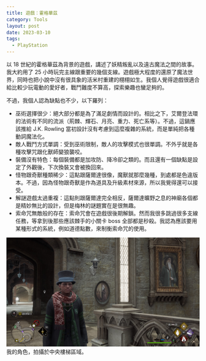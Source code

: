 ```yaml
---
title: 遊戲：霍格華茲
category: Tools
layout: post
date: 2023-03-10
tags:
  - PlayStation
---
```


以 18 世紀的霍格華茲為背景的遊戲，講述了妖精叛亂以及遠古魔法之間的故事。我大約用了 25 小時玩完主線跟重要的幾個支線。遊戲極大程度的還原了魔法世界，同時也把小說中沒有很具象的活米村重建的栩栩如生。我個人覺得遊戲很適合給比較少玩電動的愛好者，戰鬥難度不算高，探索樂趣也蠻足夠的。

不過，我個人認為缺點也不少，以下羅列：

- 巫術選擇很少：絕大部分都是為了滿足劇情而設計的。相比之下，艾爾登法環的法術有不同的流派（荊棘、輝石、月亮、重力、死亡系等）。不過，這鍋應該推給 J.K. Rowling 當初設計沒有考慮到這麼複雜的系統，而是單純把各種動詞魔法化。
- 敵人戰鬥方式單調：受到巫術限制，敵人的攻擊模式也很單調。不外乎就是各種攻擊咒跟化獸師變狼襲咬。
- 裝備沒有特色：每個裝備都是加攻防、降冷卻之類的。而且還有一個缺點是設定了外觀後，下次換裝又會被換回來。
- 怪物跟奇獸種類稀少：這點跟薩爾達很像，魔獸就那麼幾種，到處都是色違版本。不過，因為怪物跟奇獸是作為道具及升級素材來源，所以我覺得還可以接受。
- 解謎遊戲太過重複：這點則跟薩爾達完全相反，薩爾達曠野之息的神廟各個都是精妙無比的設計，但是梅林的謎題實在是很無趣。
- 索命咒無敵般的存在：索命咒會在遊戲很後期解鎖。然而我很多跳過很多支線任務，等拿到後那些應該棘手的小關卡 boss 全部都是秒殺。我認為應該要用某種形式的系統，例如道德點數，來制衡索命咒的使用。

![Hogwarts](/assets/img/blog-hogwarts.jpg)
我的角色，拍攝於中央樓梯區域。